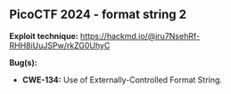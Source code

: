 ## PicoCTF 2024 - format string 2

**Exploit technique:** https://hackmd.io/@iru7NsehRf-RHH8iUuJSPw/rkZG0UhyC

**Bug(s):** 
- **CWE-134:** Use of Externally-Controlled Format String.